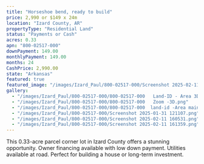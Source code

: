 ```yaml
---
title: "Horseshoe bend, ready to build"
price: 2,990 or $149 x 24m
location: "Izard County, AR"
propertyType: "Residential Land"
status: "Payments or Cash"
acres: 0.33
apn: "800-02517-000"
downPayment: 149.00
monthlyPayment: 149.00
months: 24
CashPrice: 2,990.00
state: "Arkansas"
featured: true
featured_image: "/images/Izard_Paul/800-02517-000/Screenshot 2025-02-11 160531.png"
gallery:
  - "/images/Izard_Paul/800-02517-000/800-02517-000   Land-ID - Area 3D_try1.png"
  - "/images/Izard_Paul/800-02517-000/800-02517-000   Zoom -3D.png"
  - "/images/Izard_Paul/800-02517-000/800-02517-000  land-id -Area main.png"
  - "/images/Izard_Paul/800-02517-000/Screenshot 2025-01-31 121107.png"
  - "/images/Izard_Paul/800-02517-000/Screenshot 2025-02-11 160531.png"
  - "/images/Izard_Paul/800-02517-000/Screenshot 2025-02-11 161359.png"
---
```


This 0.33-acre parcel corner lot in Izard County offers a stunning opportunity. 
Owner financing available with low down payment. 
Utilities available at road. Perfect for building a house or long-term investment.